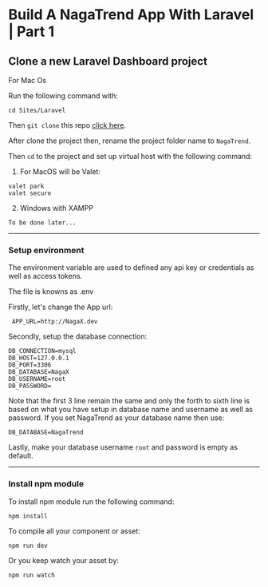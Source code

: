 # Build A NagaTrend App With Laravel | Part 1

##  Clone a new Laravel Dashboard project

For Mac Os 

Run the following command with:

```
cd Sites/Laravel
```

Then `git clone` this repo [click here](https://github.com/thetechyhub/template).

After clone the project then, rename the project folder name to `NagaTrend`.

Then `cd` to the project and set up virtual host with the following command:

1. For MacOS will be Valet:
```
valet park
valet secure
```

2. Windows with XAMPP
```
To be done later...
```

---

### Setup environment

The environment variable are used to defined any api key or credentials as well as 
access tokens.

The file is knowns as .env

Firstly, let's change the App url:

```
 APP_URL=http://NagaX.dev
```

Secondly, setup the database connection:

```
DB_CONNECTION=mysql
DB_HOST=127.0.0.1
DB_PORT=3306
DB_DATABASE=NagaX
DB_USERNAME=root
DB_PASSWORD=
```

Note that the first 3 line remain the same and only the forth to sixth line is based on what you have setup in database name and username as well as password. If you set NagaTrend as your database name then use:

```
DB_DATABASE=NagaTrend
```

Lastly, make your database username `root` and password is empty as default.

---

### Install npm module

To install npm module run the following command:

```
npm install
```

To compile all your component or asset:

```
npm run dev
```

Or you keep watch your asset by:

```
npm run watch
```